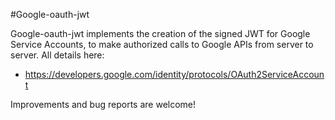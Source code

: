 #Google-oauth-jwt

Google-oauth-jwt implements the creation of the signed JWT for Google Service Accounts,
to make authorized calls to Google APIs from server to server. All details here:

- https://developers.google.com/identity/protocols/OAuth2ServiceAccount

Improvements and bug reports are welcome!

